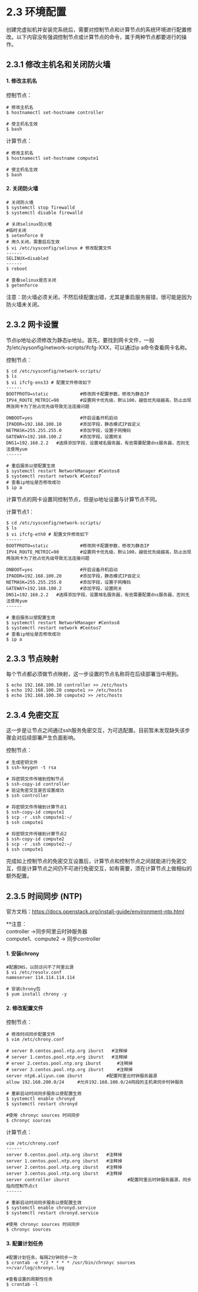# 2.3 环境配置


创建完虚拟机并安装完系统后，需要对控制节点和计算节点的系统环境进行配置修改。以下内容没有强调控制节点或计算节点的命令，属于两种节点都要进行的操作。
## 2.3.1 修改主机名和关闭防火墙

#### 1. 修改主机名

控制节点：

```
# 修改主机名
$ hostnamectl set-hostname controller

# 使主机名生效
$ bash
```

计算节点：

```
# 修改主机名
$ hostnamectl set-hostname compute1

# 使主机名生效
$ bash
```


#### 2. 关闭防火墙

```
# 关闭防火墙
$ systemctl stop firewalld 
$ systemctl disable firewalld 

# 关闭selinux防火墙
#临时关闭
$ setenforce 0  
# 用久关闭，需重启后生效
$ vi /etc/sysconfig/selinux # 修改配置文件
------
SELINUX=disabled 
------
$ reboot

# 查看selinux是否关闭
$ getenforce
```

注意：防火墙必须关闭，不然后续配置出错，尤其是重启服务报错，很可能是因为防火墙未关闭。

## 2.3.2 网卡设置

节点ip地址必须修改为静态ip地址。首先，要找到网卡文件，一般为/etc/sysonfig/network-scripts/ifcfg-XXX，可以通过ip a命令查看网卡名称。

控制节点：

```
$ cd /etc/sysconfig/network-scripts/
$ ls
$ vi ifcfg-ens33 # 配置文件修改如下
------
BOOTPROTO=static			#修改网卡配置参数，修改为静态IP
IPV4_ROUTE_METRIC=90		#设置网卡优先级，默认100，越低优先级越高，防止出现两张网卡为了抢占优先级导致无法连接问题

ONBOOT=yes					#开启设备开机启动
IPADDR=192.168.100.10  		#添加字段，静态模式IP自定义
NETMASK=255.255.255.0		#添加字段，设置子网掩码
GATEWAY=192.168.100.2		#添加字段，设置网关
DNS1=192.168.2.2   #选择添加字段，设置域名服务器，有些需要配置dns服务器，否则无法使用yum
------

# 重启服务以使配置生效
$ systemctl restart NetworkManager #Centos8
$ systemctl restart network #Centos7
# 查看ip地址是否修改成功
$ ip a
```

计算节点的网卡设置同控制节点，但是ip地址设置与计算节点不同。

计算节点1：

```
$ cd /etc/sysconfig/network-scripts/
$ ls
$ vi ifcfg-eth0 # 配置文件修改如下
------
BOOTPROTO=static			#修改网卡配置参数，修改为静态IP
IPV4_ROUTE_METRIC=90		#设置网卡优先级，默认100，越低优先级越高，防止出现两张网卡为了抢占优先级导致无法连接问题

ONBOOT=yes					#开启设备开机启动
IPADDR=192.168.100.20  		#添加字段，静态模式IP自定义
NETMASK=255.255.255.0		#添加字段，设置子网掩码
GATEWAY=192.168.100.2		#添加字段，设置网关
DNS1=192.168.2.2   #选择添加字段，设置域名服务器，有些需要配置dns服务器，否则无法使用yum
------

# 重启服务以使配置生效
$ systemctl restart NetworkManager #Centos8
$ systemctl restart network #Centos7
# 查看ip地址是否修改成功
$ ip a
```


## 2.3.3 节点映射

每个节点都必须做节点映射，这一步设置的节点名称将在后续部署当中用到。
```
$ echo 192.168.100.10 controller >> /etc/hosts
$ echo 192.168.100.20 compute1 >> /etc/hosts
$ echo 192.168.100.30 compute2 >> /etc/hosts
```


## 2.3.4 免密交互

这一步是让节点之间通过ssh服务免密交互，为可选配置。目前暂未发现缺失该步骤会对后续部署产生负面影响。

控制节点：

```
# 生成密钥文件
$ ssh-keygen -t rsa

# 将密钥文件传输到控制节点
$ ssh-copy-id controller
# 验证免密交互是否设置成功
$ ssh controller

# 将密钥文件传输到计算节点1
$ ssh-copy-id compute1
$ scp -r .ssh compute1:~/
$ ssh compute1

# 将密钥文件传输到计算节点2
$ ssh-copy-id compute2
$ scp -r .ssh compute2:~/
$ ssh compute1
```

完成如上控制节点的免密交互设置后，计算节点和控制节点之间就能进行免密交互，但是计算节点之间仍不可进行免密交互，如有需要，须在计算节点上做相似的额外配置。


## 2.3.5 时间同步 (NTP)

官方文档：https://docs.openstack.org/install-guide/environment-ntp.html

**注意：  
controller ->同步阿里云时钟服务器  
compute1、compute2 -> 同步controller

#### 1. 安装chrony

```
#配置DNS，以防访问不了阿里云源
$ vi /etc/resolv.conf
nameserver 114.114.114.114 

# 安装chrony包
$ yum install chrony -y
```

#### 2. 修改配置文件

控制节点：
```
# 修改时间同步配置文件
$ vim /etc/chrony.conf

# server 0.centos.pool.ntp.org iburst   #注释掉
# server 1.centos.pool.ntp.org iburst   #注释掉
# erver 2.centos.pool.ntp.org iburst	  #注释掉
# server 3.centos.pool.ntp.org iburst	  #注释掉
server ntp6.aliyun.com iburst         #配置阿里云时钟服务器源  
allow 192.168.200.0/24     #允许192.168.100.0/24网段的主机来同步时钟服务

# 重新启动时间同步服务以使配置生效
$ systemctl enable chronyd
$ systemctl restart chronyd

#使用 chronyc sources 时间同步
$ chronyc sources
```

计算节点：
```
vim /etc/chrony.conf 
------
server 0.centos.pool.ntp.org iburst	  #注释掉
server 1.centos.pool.ntp.org iburst	  #注释掉
server 2.centos.pool.ntp.org iburst   #注释掉
server 3.centos.pool.ntp.org iburst   #注释掉
server controller iburst			          #配置阿里云时钟服务器源，同步指向控制节点ct
------

# 重新启动时间同步服务以使配置生效
$ systemctl enable chronyd.service
$ systemctl restart chronyd.service

#使用 chronyc sources 时间同步
$ chronyc sources
```

#### 3. 配置计划任务

```
#配置计划任务，每隔2分钟同步一次 
$ crontab -e */2 * * * * /usr/bin/chronyc sources >>/var/log/chronyc.log 

#查看设置的周期性任务 
$ crontab -l
```







